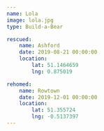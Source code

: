 ```yaml
---
name: Lola
image: lola.jpg
type: Build-a-Bear

rescued:
    name: Ashford
    date: 2019-08-21 00:00:00
    location:
        lat: 51.1464659
        lng: 0.875019

rehomed:
    name: Rowtown
    date: 2019-12-01 00:00:00
    location:
        lat: 51.355724
        lng: -0.5137397
---
```

